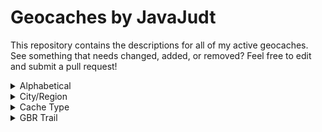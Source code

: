 # Geocaches by JavaJudt

This repository contains the descriptions for all of my active geocaches. See something that needs changed, added, or removed? Feel free to edit and submit a pull request!

<details>
<summary>Alphabetical</summary>
<blockquote>

[`[GC6PRZM]`](https://coord.info/GC6PRZM) [?Puzzle?](caches/_Puzzle_.html)
[`[GC70NP2]`](https://coord.info/GC70NP2) [1001 Stanford St](caches/1001StanfordSt.html)
[`[GC45KW7]`](https://coord.info/GC45KW7) [12 Lumps O' Coal for BBM&J #5 - Purple Prancer](caches/12LumpsCoalPurplePrancer.html)
[`[GC320NY]`](https://coord.info/GC320NY) [A Bridge? I Must Have Blinked....](caches/BridgeMustHaveBlinked.html)
[`[GC68XHA]`](https://coord.info/GC68XHA) [A Penny for your Thoughts](caches/PennyForYourThoughts.html)
[`[GC70NP6]`](https://coord.info/GC70NP6) [A Small Fence](caches/SmallFence.html)
[`[GC7AD4W]`](https://coord.info/GC7AD4W) [A Squiggly Cache](caches/SquigglyCache.html)
[`[GC8M2VJ]`](https://coord.info/GC8M2VJ) [Adventurers of Draecothas 🎲 Bonus Cache](caches/AdventurersDraecothasPrequelBonusCache.html)
[`[GC7XC2T]`](https://coord.info/GC7XC2T) [Allbery Cemetery - NESQ](caches/AllberyCemeteryNESQ.html)
[`[GC32MW7]`](https://coord.info/GC32MW7) [Cowboy Trail Utilization: Mile 11](caches/CowboyTrailUtilizationMile11.html)
[`[GC32MWC]`](https://coord.info/GC32MWC) [Cowboy Trail Utilization: Mile 14](caches/CowboyTrailUtilizationMile14.html)
[`[GC5MDX5]`](https://coord.info/GC5MDX5) [Creek Cache 317](caches/CreekCache317.html)
[`[GC6PRYN]`](https://coord.info/GC6PRYN) [DakotaDome & Arena](caches/DakotaDome&Arena.html)
[`[GC8M3DX]`](https://coord.info/GC8M3DX) [Doggo's Throne](caches/DoggosThrone.html)
[`[GC34ED1]`](https://coord.info/GC34ED1) [Doodloopstraat](caches/Doodloopstraat.html)
[`[GC4EXQX]`](https://coord.info/GC4EXQX) [Elkhorn Erosion at Yellowbanks](caches/ElkhornErosionYellowbanks.html)
[`[GC3BMPX]`](https://coord.info/GC3BMPX) [Exilientdieday Cache](caches/ExilientdiedayCache.html)
[`[GC43W10]`](https://coord.info/GC43W10) [Fairview Cemetery](caches/FairviewCemetery.html)
[`[GC7G4VH]`](https://coord.info/GC7G4VH) [Fill the Gap](caches/FillTheGap.html)
[`[GC70M5B]`](https://coord.info/GC70M5B) [Fill Up with a Cup of Joe](caches/FillUpCupOfJoe.html)
[`[GC70M57]`](https://coord.info/GC70M57) [Flying High](caches/FlyingHigh.html)
[`[GC3T84X]`](https://coord.info/GC3T84X) [GBR Trail #42](caches/GBR42.html)
[`[GC3T721]`](https://coord.info/GC3T721) [GBR Trail #44 - Freshwater Prairie Marsh](caches/GBR44FreshwaterPrairieMarsh.html)
[`[GC3C30Y]`](https://coord.info/GC3C30Y) [GBR Trail #46 - Can You Not Read?!](caches/GBR46CanYouNotRead.html)
[`[GC3TTCN]`](https://coord.info/GC3TTCN) [GBR Trail #48](caches/GBR48.html)
[`[GC3TTCA]`](https://coord.info/GC3TTCA) [GBR Trail #49 - GBRT #50 1/2 Mile](caches/GBR49GBRT50HalfMile.html)
[`[GC3TTCQ]`](https://coord.info/GC3TTCQ) [GBR Trail #50](caches/GBR50.html)
[`[GC3TN9A]`](https://coord.info/GC3TN9A) [GBR Trail #51 - Electrifying](caches/GBR51Electrifying.html)
[`[GC3TN8K]`](https://coord.info/GC3TN8K) [GBR Trail #52 - Let's Craft a Mine!](caches/GBR52LetsCraftAMine.html)
[`[GC3TN84]`](https://coord.info/GC3TN84) [GBR Trail #53](caches/GBR53.html)
[`[GC3TN7M]`](https://coord.info/GC3TN7M) [GBR Trail #54](caches/GBR54.html)
[`[GC3T71V]`](https://coord.info/GC3T71V) [GBR Trail #57 - Was hast du gesagt?](caches/GBR57WasHastDuGesagt.html)
[`[GC3TN3K]`](https://coord.info/GC3TN3K) [GBR Trail #58 - Let's Get Televised!](caches/GBR58LetsGetTelevised.html)
[`[GC3TN3A]`](https://coord.info/GC3TN3A) [GBR Trail #60](caches/GBR60.html)
[`[GC3TN33]`](https://coord.info/GC3TN33) [GBR Trail #61](caches/GBR61.html)
[`[GC3T854]`](https://coord.info/GC3T854) [GBR Trail #63 - ERMAHGERD, ERT'S A GERCERCH!!](caches/GBR63ErmahgerdErtsAGercerch.html)
[`[GC3W7H8]`](https://coord.info/GC3W7H8) [GBR Trail #64](caches/GBR64.html)
[`[GC3W7HE]`](https://coord.info/GC3W7HE) [GBR Trail #65 - Lil TW](caches/GBR65LilTW.html)
[`[GC3W7HH]`](https://coord.info/GC3W7HH) [GBR Trail #67 - Brogren Reservoir](caches/GBR67BrogrenReservoir.html)
[`[GC3W7H4]`](https://coord.info/GC3W7H4) [GBR Trail #69](caches/GBR69.html)
[`[GC3VGKE]`](https://coord.info/GC3VGKE) [GBR Trail #72](caches/GBR72.html)
[`[GC3VDR3]`](https://coord.info/GC3VDR3) [GBR Trail #74 - Tag, Signs, Squiggly...Oh My!](caches/GBR74TagSignsSquigglyOhMy.html)
[`[GC3VDPG]`](https://coord.info/GC3VDPG) [GBR Trail #75 - Who's on First](caches/GBR75WhosOnFirst.html)
[`[GC3VDJ0]`](https://coord.info/GC3VDJ0) [GBR Trail #76](caches/GBR76.html)
[`[GC3VDJ6]`](https://coord.info/GC3VDJ6) [GBR Trail #78 - Message in a Bottle](caches/GBR78MessageInABottle.html)
[`[GC7ZYKK]`](https://coord.info/GC7ZYKK) [GBR Trail #79.1 - Bethlehem Cemetery](caches/GBR791BethlehemCem.html)
[`[GC3VDP6]`](https://coord.info/GC3VDP6) [GBR Trail #80 - Minimum Maintenance Stop Sign](caches/GBR80MinMaintStopSign.html)
[`[GC3W7KJ]`](https://coord.info/GC3W7KJ) [GBR Trail #88](caches/GBR88.html)
[`[GC3W7K9]`](https://coord.info/GC3W7K9) [GBR Trail #90](caches/GBR90.html)
[`[GC3W7K0]`](https://coord.info/GC3W7K0) [GBR Trail #91](caches/GBR91.html)
[`[GC7ZYKC]`](https://coord.info/GC7ZYKC) [GBR Trail #95.1](caches/GBR951.html)
[`[GC3W7JV]`](https://coord.info/GC3W7JV) [GBR Trail #96 - It's a 1/4!!](caches/GBR96ItsA14.html)
[`[GC3W7JJ]`](https://coord.info/GC3W7JJ) [GBR Trail #98](caches/GBR98.html)
[`[GC3W7JA]`](https://coord.info/GC3W7JA) [GBR Trail #99 - Not 66](caches/GBR99Not66.html)
[`[GC3W7KP]`](https://coord.info/GC3W7KP) [GBR Trail BONUS #2 - A Chemist's Tree](caches/GBRBonus2AChemistsTree.html)
[`[GC7H043]`](https://coord.info/GC7H043) [Happy New Year!](caches/HappyNewYear.html)
[`[GC5CV7V]`](https://coord.info/GC5CV7V) [Hungry for Buffet?](caches/HungryForBuffet.html)
[`[GC70NP3]`](https://coord.info/GC70NP3) [It's a Billboard](caches/ItsBillboard.html)
[`[GC70M5H]`](https://coord.info/GC70M5H) [Just In "Case"](caches/JustInCase.html)
[`[GC8M3DW]`](https://coord.info/GC8M3DW) [Kitty's Throne](caches/KittysThrone.html)
[`[GC8M3DM]`](https://coord.info/GC8M3DM) [Leap Day Lunacy](caches/LeapDayLunacy.html)
[`[GC3BMY4]`](https://coord.info/GC3BMY4) [Lutheran Cemetery](caches/LutheranCemetery.html)
[`[GC339YF]`](https://coord.info/GC339YF) [Math Mania](caches/MathMania.html)
[`[GC5MXV9]`](https://coord.info/GC5MXV9) [NE MMR Green](caches/NEMMRGreen.html)
[`[GC8KTWK]`](https://coord.info/GC8KTWK) [Norfolk's Own Bimini](caches/NorfolksOwnBimini.html)
[`[GC7XC3A]`](https://coord.info/GC7XC3A) [Nyeeeerm](caches/Nyeeeerm.html)
[`[GC6PRZD]`](https://coord.info/GC6PRZD) [Nygaard Field](caches/NygaardField.html)
[`[GC472NK]`](https://coord.info/GC472NK) [Onça Pintada--Jaguar](caches/OncaPintadaJaguar.html)
[`[GC28NTB]`](https://coord.info/GC28NTB) [p.boy's Peek-a-Boo (I see you!)](caches/pboysPeekABoo.html)
[`[GC8M2TE]`](https://coord.info/GC8M2TE) [Park Lane](caches/ParkLane.html)
[`[GC3BMRE]`](https://coord.info/GC3BMRE) [Pawnee Park: 212°](caches/PawneePark212.html)
[`[GC70NP4]`](https://coord.info/GC70NP4) [Pump 'n Cache](caches/PumpNCache.html)
[`[GC70J14]`](https://coord.info/GC70J14) [Shakespeare Garden at USD](caches/ShakespeareGardenUSD.html)
[`[GC7TDNV]`](https://coord.info/GC7TDNV) [Signal 98 | KGHQ 98.3 FM](caches/Signal98.html)
[`[GC2ABGF]`](https://coord.info/GC2ABGF) [Skyview Main Entrance](caches/SkyviewMainEntrance.html)
[`[GC70EYY]`](https://coord.info/GC70EYY) [St. Agnes/Fairview Cemetery - SDSQ](caches/StAgnesFairviewCem.html)
[`[GC8M2TP]`](https://coord.info/GC8M2TP) [The East Addition](caches/EastAddition.html)
[`[GC6PRZ6]`](https://coord.info/GC6PRZ6) [The University of South Dakota Campus Tour](caches/USDCampusTour.html)
[`[GC70NP1]`](https://coord.info/GC70NP1) [Urban Woods](caches/UrbanWoods.html)
[`[GC75XYN]`](https://coord.info/GC75XYN) [Vermillion River at Princeton Avenue](caches/VermillionRiverPrincetonAve.html)
[`[GC7H04E]`](https://coord.info/GC7H04E) [Vermillion River at University Road](caches/VermillionRiverUniversityRoad.html)
[`[GC5CV6E]`](https://coord.info/GC5CV6E) [Verm-Mart](caches/VermMart.html)
[`[GC7WAAQ]`](https://coord.info/GC7WAAQ) [Vroom Vroom](caches/VroomVroom.html)
[`[GC7XC4T]`](https://coord.info/GC7XC4T) [Warnerville](caches/Warnerville.html)
[`[GC77N8B]`](https://coord.info/GC77N8B) [We Built this Campus with Sioux Quartzite](caches/WeBuiltThisCampusWithSiouxQuarzite.html)
[`[GC6Q91V]`](https://coord.info/GC6Q91V) [When Doves Cry](caches/WhenDovesCry.html)
[`[GC7H035]`](https://coord.info/GC7H035) [Winter Solstice](caches/WinterSolstice.html)
[`[GC8M2V1]`](https://coord.info/GC8M2V1) [Woodland Park East 1](caches/WoodlandParkEast1.html)
[`[GC8M2VA]`](https://coord.info/GC8M2VA) [Woodland Park East 2](caches/WoodlandParkEast2.html)
[`[GC7WAAM]`](https://coord.info/GC7WAAM) [Wooooosh](caches/Wooooosh.html)
</blockquote>
</details>

<details>
<summary>City/Region</summary>
<blockquote>

<details>
<summary>Norfolk, NE</summary>

[`[GC320NY]`](https://coord.info/GC320NY) [A Bridge? I Must Have Blinked....](caches/BridgeMustHaveBlinked.html)
[`[GC68XHA]`](https://coord.info/GC68XHA) [A Penny for your Thoughts](caches/PennyForYourThoughts.html)
[`[GC8M2VJ]`](https://coord.info/GC8M2VJ) [Adventurers of Draecothas 🎲 Bonus Cache](caches/AdventurersDraecothasPrequelBonusCache.html)
[`[GC7XC2T]`](https://coord.info/GC7XC2T) [Allbery Cemetery - NESQ](caches/AllberyCemeteryNESQ.html)
[`[GC32MW7]`](https://coord.info/GC32MW7) [Cowboy Trail Utilization: Mile 11](caches/CowboyTrailUtilizationMile11.html)
[`[GC32MWC]`](https://coord.info/GC32MWC) [Cowboy Trail Utilization: Mile 14](caches/CowboyTrailUtilizationMile14.html)
[`[GC8M3DX]`](https://coord.info/GC8M3DX) [Doggo's Throne](caches/DoggosThrone.html)
[`[GC4EXQX]`](https://coord.info/GC4EXQX) [Elkhorn Erosion at Yellowbanks](caches/ElkhornErosionYellowbanks.html)
[`[GC3BMPX]`](https://coord.info/GC3BMPX) [Exilientdieday Cache](caches/ExilientdiedayCache.html)
[`[GC43W10]`](https://coord.info/GC43W10) [Fairview Cemetery](caches/FairviewCemetery.html)
[`[GC3T84X]`](https://coord.info/GC3T84X) [GBR Trail #42](caches/GBR42.html)
[`[GC3T721]`](https://coord.info/GC3T721) [GBR Trail #44 - Freshwater Prairie Marsh](caches/GBR44FreshwaterPrairieMarsh.html)
[`[GC3C30Y]`](https://coord.info/GC3C30Y) [GBR Trail #46 - Can You Not Read?!](caches/GBR46CanYouNotRead.html)
[`[GC3TTCN]`](https://coord.info/GC3TTCN) [GBR Trail #48](caches/GBR48.html)
[`[GC3TTCA]`](https://coord.info/GC3TTCA) [GBR Trail #49 - GBRT #50 1/2 Mile](caches/GBR49GBRT50HalfMile.html)
[`[GC3TTCQ]`](https://coord.info/GC3TTCQ) [GBR Trail #50](caches/GBR50.html)
[`[GC3TN9A]`](https://coord.info/GC3TN9A) [GBR Trail #51 - Electrifying](caches/GBR51Electrifying.html)
[`[GC3TN8K]`](https://coord.info/GC3TN8K) [GBR Trail #52 - Let's Craft a Mine!](caches/GBR52LetsCraftAMine.html)
[`[GC3TN84]`](https://coord.info/GC3TN84) [GBR Trail #53](caches/GBR53.html)
[`[GC3TN7M]`](https://coord.info/GC3TN7M) [GBR Trail #54](caches/GBR54.html)
[`[GC3T71V]`](https://coord.info/GC3T71V) [GBR Trail #57 - Was hast du gesagt?](caches/GBR57WasHastDuGesagt.html)
[`[GC3TN3K]`](https://coord.info/GC3TN3K) [GBR Trail #58 - Let's Get Televised!](caches/GBR58LetsGetTelevised.html)
[`[GC3TN3A]`](https://coord.info/GC3TN3A) [GBR Trail #60](caches/GBR60.html)
[`[GC3TN33]`](https://coord.info/GC3TN33) [GBR Trail #61](caches/GBR61.html)
[`[GC3T854]`](https://coord.info/GC3T854) [GBR Trail #63 - ERMAHGERD, ERT'S A GERCERCH!!](caches/GBR63ErmahgerdErtsAGercerch.html)
[`[GC3W7H8]`](https://coord.info/GC3W7H8) [GBR Trail #64](caches/GBR64.html)
[`[GC3W7HE]`](https://coord.info/GC3W7HE) [GBR Trail #65 - Lil TW](caches/GBR65LilTW.html)
[`[GC3W7HH]`](https://coord.info/GC3W7HH) [GBR Trail #67 - Brogren Reservoir](caches/GBR67BrogrenReservoir.html)
[`[GC3W7H4]`](https://coord.info/GC3W7H4) [GBR Trail #69](caches/GBR69.html)
[`[GC3VGKE]`](https://coord.info/GC3VGKE) [GBR Trail #72](caches/GBR72.html)
[`[GC3VDR3]`](https://coord.info/GC3VDR3) [GBR Trail #74 - Tag, Signs, Squiggly...Oh My!](caches/GBR74TagSignsSquigglyOhMy.html)
[`[GC3VDPG]`](https://coord.info/GC3VDPG) [GBR Trail #75 - Who's on First](caches/GBR75WhosOnFirst.html)
[`[GC3VDJ0]`](https://coord.info/GC3VDJ0) [GBR Trail #76](caches/GBR76.html)
[`[GC3VDJ6]`](https://coord.info/GC3VDJ6) [GBR Trail #78 - Message in a Bottle](caches/GBR78MessageInABottle.html)
[`[GC7ZYKK]`](https://coord.info/GC7ZYKK) [GBR Trail #79.1 - Bethlehem Cemetery](caches/GBR791BethlehemCem.html)
[`[GC3VDP6]`](https://coord.info/GC3VDP6) [GBR Trail #80 - Minimum Maintenance Stop Sign](caches/GBR80MinMaintStopSign.html)
[`[GC3W7KJ]`](https://coord.info/GC3W7KJ) [GBR Trail #88](caches/GBR88.html)
[`[GC3W7K9]`](https://coord.info/GC3W7K9) [GBR Trail #90](caches/GBR90.html)
[`[GC3W7K0]`](https://coord.info/GC3W7K0) [GBR Trail #91](caches/GBR91.html)
[`[GC7ZYKC]`](https://coord.info/GC7ZYKC) [GBR Trail #95.1](caches/GBR951.html)
[`[GC3W7JV]`](https://coord.info/GC3W7JV) [GBR Trail #96 - It's a 1/4!!](caches/GBR96ItsA14.html)
[`[GC3W7JJ]`](https://coord.info/GC3W7JJ) [GBR Trail #98](caches/GBR98.html)
[`[GC3W7JA]`](https://coord.info/GC3W7JA) [GBR Trail #99 - Not 66](caches/GBR99Not66.html)
[`[GC3W7KP]`](https://coord.info/GC3W7KP) [GBR Trail BONUS #2 - A Chemist's Tree](caches/GBRBonus2AChemistsTree.html)
[`[GC8M3DW]`](https://coord.info/GC8M3DW) [Kitty's Throne](caches/KittysThrone.html)
[`[GC8M3DM]`](https://coord.info/GC8M3DM) [Leap Day Lunacy](caches/LeapDayLunacy.html)
[`[GC3BMY4]`](https://coord.info/GC3BMY4) [Lutheran Cemetery](caches/LutheranCemetery.html)
[`[GC339YF]`](https://coord.info/GC339YF) [Math Mania](caches/MathMania.html)
[`[GC8KTWK]`](https://coord.info/GC8KTWK) [Norfolk's Own Bimini](caches/NorfolksOwnBimini.html)
[`[GC7XC3A]`](https://coord.info/GC7XC3A) [Nyeeeerm](caches/Nyeeeerm.html)
[`[GC28NTB]`](https://coord.info/GC28NTB) [p.boy's Peek-a-Boo (I see you!)](caches/pboysPeekABoo.html)
[`[GC8M2TE]`](https://coord.info/GC8M2TE) [Park Lane](caches/ParkLane.html)
[`[GC7TDNV]`](https://coord.info/GC7TDNV) [Signal 98 | KGHQ 98.3 FM](caches/Signal98.html)
[`[GC2ABGF]`](https://coord.info/GC2ABGF) [Skyview Main Entrance](caches/SkyviewMainEntrance.html)
[`[GC8M2TP]`](https://coord.info/GC8M2TP) [The East Addition](caches/EastAddition.html)
[`[GC7WAAQ]`](https://coord.info/GC7WAAQ) [Vroom Vroom](caches/VroomVroom.html)
[`[GC7XC4T]`](https://coord.info/GC7XC4T) [Warnerville](caches/Warnerville.html)
[`[GC8M2V1]`](https://coord.info/GC8M2V1) [Woodland Park East 1](caches/WoodlandParkEast1.html)
[`[GC8M2VA]`](https://coord.info/GC8M2VA) [Woodland Park East 2](caches/WoodlandParkEast2.html)
[`[GC7WAAM]`](https://coord.info/GC7WAAM) [Wooooosh](caches/Wooooosh.html)
</details>

<details>
<summary>Columbus, NE</summary>

[`[GC45KW7]`](https://coord.info/GC45KW7) [12 Lumps O' Coal for BBM&J #5 - Purple Prancer](caches/12LumpsCoalPurplePrancer.html)
[`[GC3BMRE]`](https://coord.info/GC3BMRE) [Pawnee Park: 212°](caches/PawneePark212.html)
</details>

<details>
<summary>Vermillion, SD</summary>

[`[GC6PRZM]`](https://coord.info/GC6PRZM) [?Puzzle?](caches/_Puzzle_.html)
[`[GC70NP2]`](https://coord.info/GC70NP2) [1001 Stanford St](caches/1001StanfordSt.html)
[`[GC70NP6]`](https://coord.info/GC70NP6) [A Small Fence](caches/SmallFence.html)
[`[GC5MDX5]`](https://coord.info/GC5MDX5) [Creek Cache 317](caches/CreekCache317.html)
[`[GC6PRYN]`](https://coord.info/GC6PRYN) [DakotaDome & Arena](caches/DakotaDome&Arena.html)
[`[GC70M5B]`](https://coord.info/GC70M5B) [Fill Up with a Cup of Joe](caches/FillUpCupOfJoe.html)
[`[GC70M57]`](https://coord.info/GC70M57) [Flying High](caches/FlyingHigh.html)
[`[GC7H043]`](https://coord.info/GC7H043) [Happy New Year!](caches/HappyNewYear.html)
[`[GC5CV7V]`](https://coord.info/GC5CV7V) [Hungry for Buffet?](caches/HungryForBuffet.html)
[`[GC70NP3]`](https://coord.info/GC70NP3) [It's a Billboard](caches/ItsBillboard.html)
[`[GC70M5H]`](https://coord.info/GC70M5H) [Just In "Case"](caches/JustInCase.html)
[`[GC5MXV9]`](https://coord.info/GC5MXV9) [NE MMR Green](caches/NEMMRGreen.html)
[`[GC6PRZD]`](https://coord.info/GC6PRZD) [Nygaard Field](caches/NygaardField.html)
[`[GC70NP4]`](https://coord.info/GC70NP4) [Pump 'n Cache](caches/PumpNCache.html)
[`[GC70J14]`](https://coord.info/GC70J14) [Shakespeare Garden at USD](caches/ShakespeareGardenUSD.html)
[`[GC70EYY]`](https://coord.info/GC70EYY) [St. Agnes/Fairview Cemetery - SDSQ](caches/StAgnesFairviewCem.html)
[`[GC6PRZ6]`](https://coord.info/GC6PRZ6) [The University of South Dakota Campus Tour](caches/USDCampusTour.html)
[`[GC70NP1]`](https://coord.info/GC70NP1) [Urban Woods](caches/UrbanWoods.html)
[`[GC75XYN]`](https://coord.info/GC75XYN) [Vermillion River at Princeton Avenue](caches/VermillionRiverPrincetonAve.html)
[`[GC7H04E]`](https://coord.info/GC7H04E) [Vermillion River at University Road](caches/VermillionRiverUniversityRoad.html)
[`[GC5CV6E]`](https://coord.info/GC5CV6E) [Verm-Mart](caches/VermMart.html)
[`[GC77N8B]`](https://coord.info/GC77N8B) [We Built this Campus with Sioux Quartzite](caches/WeBuiltThisCampusWithSiouxQuarzite.html)
[`[GC6Q91V]`](https://coord.info/GC6Q91V) [When Doves Cry](caches/WhenDovesCry.html)
[`[GC7H035]`](https://coord.info/GC7H035) [Winter Solstice](caches/WinterSolstice.html)
</details>

<details>
<summary>Yankton, SD</summary>

[`[GC34ED1]`](https://coord.info/GC34ED1) [Doodloopstraat](caches/Doodloopstraat.html)
</details>

<details>
<summary>Sioux Falls, SD</summary>

[`[GC7AD4W]`](https://coord.info/GC7AD4W) [A Squiggly Cache](caches/SquigglyCache.html)
</details>

<details>
<summary>Sioux City, IA</summary>

[`[GC7G4VH]`](https://coord.info/GC7G4VH) [Fill the Gap](caches/FillTheGap.html)
</details>

<details>
<summary>Intervales State Park, São Paulo, Brazil</summary>

[`[GC472NK]`](https://coord.info/GC472NK) [Onça Pintada--Jaguar](caches/OncaPintadaJaguar.html)
</details>
</blockquote>
</details>

<details>
<summary>Cache Type</summary>
<blockquote>

<details>
<summary>Traditional</summary>

[`[GC70NP2]`](https://coord.info/GC70NP2) [1001 Stanford St](caches/1001StanfordSt.html)
[`[GC45KW7]`](https://coord.info/GC45KW7) [12 Lumps O' Coal for BBM&J #5 - Purple Prancer](caches/12LumpsCoalPurplePrancer.html)
[`[GC320NY]`](https://coord.info/GC320NY) [A Bridge? I Must Have Blinked....](caches/BridgeMustHaveBlinked.html)
[`[GC68XHA]`](https://coord.info/GC68XHA) [A Penny for your Thoughts](caches/PennyForYourThoughts.html)
[`[GC70NP6]`](https://coord.info/GC70NP6) [A Small Fence](caches/SmallFence.html)
[`[GC7AD4W]`](https://coord.info/GC7AD4W) [A Squiggly Cache](caches/SquigglyCache.html)
[`[GC7XC2T]`](https://coord.info/GC7XC2T) [Allbery Cemetery - NESQ](caches/AllberyCemeteryNESQ.html)
[`[GC32MW7]`](https://coord.info/GC32MW7) [Cowboy Trail Utilization: Mile 11](caches/CowboyTrailUtilizationMile11.html)
[`[GC32MWC]`](https://coord.info/GC32MWC) [Cowboy Trail Utilization: Mile 14](caches/CowboyTrailUtilizationMile14.html)
[`[GC5MDX5]`](https://coord.info/GC5MDX5) [Creek Cache 317](caches/CreekCache317.html)
[`[GC6PRYN]`](https://coord.info/GC6PRYN) [DakotaDome & Arena](caches/DakotaDome&Arena.html)
[`[GC8M3DX]`](https://coord.info/GC8M3DX) [Doggo's Throne](caches/DoggosThrone.html)
[`[GC3BMPX]`](https://coord.info/GC3BMPX) [Exilientdieday Cache](caches/ExilientdiedayCache.html)
[`[GC43W10]`](https://coord.info/GC43W10) [Fairview Cemetery](caches/FairviewCemetery.html)
[`[GC7G4VH]`](https://coord.info/GC7G4VH) [Fill the Gap](caches/FillTheGap.html)
[`[GC70M5B]`](https://coord.info/GC70M5B) [Fill Up with a Cup of Joe](caches/FillUpCupOfJoe.html)
[`[GC70M57]`](https://coord.info/GC70M57) [Flying High](caches/FlyingHigh.html)
[`[GC3T84X]`](https://coord.info/GC3T84X) [GBR Trail #42](caches/GBR42.html)
[`[GC3C30Y]`](https://coord.info/GC3C30Y) [GBR Trail #46 - Can You Not Read?!](caches/GBR46CanYouNotRead.html)
[`[GC3TTCN]`](https://coord.info/GC3TTCN) [GBR Trail #48](caches/GBR48.html)
[`[GC3TTCA]`](https://coord.info/GC3TTCA) [GBR Trail #49 - GBRT #50 1/2 Mile](caches/GBR49GBRT50HalfMile.html)
[`[GC3TTCQ]`](https://coord.info/GC3TTCQ) [GBR Trail #50](caches/GBR50.html)
[`[GC3TN9A]`](https://coord.info/GC3TN9A) [GBR Trail #51 - Electrifying](caches/GBR51Electrifying.html)
[`[GC3TN84]`](https://coord.info/GC3TN84) [GBR Trail #53](caches/GBR53.html)
[`[GC3TN7M]`](https://coord.info/GC3TN7M) [GBR Trail #54](caches/GBR54.html)
[`[GC3TN3A]`](https://coord.info/GC3TN3A) [GBR Trail #60](caches/GBR60.html)
[`[GC3W7H8]`](https://coord.info/GC3W7H8) [GBR Trail #64](caches/GBR64.html)
[`[GC3W7HE]`](https://coord.info/GC3W7HE) [GBR Trail #65 - Lil TW](caches/GBR65LilTW.html)
[`[GC3W7HH]`](https://coord.info/GC3W7HH) [GBR Trail #67 - Brogren Reservoir](caches/GBR67BrogrenReservoir.html)
[`[GC3W7H4]`](https://coord.info/GC3W7H4) [GBR Trail #69](caches/GBR69.html)
[`[GC3VGKE]`](https://coord.info/GC3VGKE) [GBR Trail #72](caches/GBR72.html)
[`[GC3VDJ0]`](https://coord.info/GC3VDJ0) [GBR Trail #76](caches/GBR76.html)
[`[GC7ZYKK]`](https://coord.info/GC7ZYKK) [GBR Trail #79.1 - Bethlehem Cemetery](caches/GBR791BethlehemCem.html)
[`[GC3VDP6]`](https://coord.info/GC3VDP6) [GBR Trail #80 - Minimum Maintenance Stop Sign](caches/GBR80MinMaintStopSign.html)
[`[GC3W7KJ]`](https://coord.info/GC3W7KJ) [GBR Trail #88](caches/GBR88.html)
[`[GC3W7K9]`](https://coord.info/GC3W7K9) [GBR Trail #90](caches/GBR90.html)
[`[GC3W7K0]`](https://coord.info/GC3W7K0) [GBR Trail #91](caches/GBR91.html)
[`[GC3W7JJ]`](https://coord.info/GC3W7JJ) [GBR Trail #98](caches/GBR98.html)
[`[GC3W7JA]`](https://coord.info/GC3W7JA) [GBR Trail #99 - Not 66](caches/GBR99Not66.html)
[`[GC7H043]`](https://coord.info/GC7H043) [Happy New Year!](caches/HappyNewYear.html)
[`[GC5CV7V]`](https://coord.info/GC5CV7V) [Hungry for Buffet?](caches/HungryForBuffet.html)
[`[GC70NP3]`](https://coord.info/GC70NP3) [It's a Billboard](caches/ItsBillboard.html)
[`[GC70M5H]`](https://coord.info/GC70M5H) [Just In "Case"](caches/JustInCase.html)
[`[GC8M3DW]`](https://coord.info/GC8M3DW) [Kitty's Throne](caches/KittysThrone.html)
[`[GC8M3DM]`](https://coord.info/GC8M3DM) [Leap Day Lunacy](caches/LeapDayLunacy.html)
[`[GC5MXV9]`](https://coord.info/GC5MXV9) [NE MMR Green](caches/NEMMRGreen.html)
[`[GC8KTWK]`](https://coord.info/GC8KTWK) [Norfolk's Own Bimini](caches/NorfolksOwnBimini.html)
[`[GC7XC3A]`](https://coord.info/GC7XC3A) [Nyeeeerm](caches/Nyeeeerm.html)
[`[GC6PRZD]`](https://coord.info/GC6PRZD) [Nygaard Field](caches/NygaardField.html)
[`[GC28NTB]`](https://coord.info/GC28NTB) [p.boy's Peek-a-Boo (I see you!)](caches/pboysPeekABoo.html)
[`[GC8M2TE]`](https://coord.info/GC8M2TE) [Park Lane](caches/ParkLane.html)
[`[GC70NP4]`](https://coord.info/GC70NP4) [Pump 'n Cache](caches/PumpNCache.html)
[`[GC70J14]`](https://coord.info/GC70J14) [Shakespeare Garden at USD](caches/ShakespeareGardenUSD.html)
[`[GC2ABGF]`](https://coord.info/GC2ABGF) [Skyview Main Entrance](caches/SkyviewMainEntrance.html)
[`[GC70EYY]`](https://coord.info/GC70EYY) [St. Agnes/Fairview Cemetery - SDSQ](caches/StAgnesFairviewCem.html)
[`[GC8M2TP]`](https://coord.info/GC8M2TP) [The East Addition](caches/EastAddition.html)
[`[GC70NP1]`](https://coord.info/GC70NP1) [Urban Woods](caches/UrbanWoods.html)
[`[GC75XYN]`](https://coord.info/GC75XYN) [Vermillion River at Princeton Avenue](caches/VermillionRiverPrincetonAve.html)
[`[GC7H04E]`](https://coord.info/GC7H04E) [Vermillion River at University Road](caches/VermillionRiverUniversityRoad.html)
[`[GC5CV6E]`](https://coord.info/GC5CV6E) [Verm-Mart](caches/VermMart.html)
[`[GC7WAAQ]`](https://coord.info/GC7WAAQ) [Vroom Vroom](caches/VroomVroom.html)
[`[GC7XC4T]`](https://coord.info/GC7XC4T) [Warnerville](caches/Warnerville.html)
[`[GC6Q91V]`](https://coord.info/GC6Q91V) [When Doves Cry](caches/WhenDovesCry.html)
[`[GC7H035]`](https://coord.info/GC7H035) [Winter Solstice](caches/WinterSolstice.html)
[`[GC8M2V1]`](https://coord.info/GC8M2V1) [Woodland Park East 1](caches/WoodlandParkEast1.html)
[`[GC8M2VA]`](https://coord.info/GC8M2VA) [Woodland Park East 2](caches/WoodlandParkEast2.html)
[`[GC7WAAM]`](https://coord.info/GC7WAAM) [Wooooosh](caches/Wooooosh.html)
</details>

<details>
<summary>Multi-cache</summary>

[`[GC3VDR3]`](https://coord.info/GC3VDR3) [GBR Trail #74 - Tag, Signs, Squiggly...Oh My!](caches/GBR74TagSignsSquigglyOhMy.html)
[`[GC7ZYKC]`](https://coord.info/GC7ZYKC) [GBR Trail #95.1](caches/GBR951.html)
[`[GC3BMY4]`](https://coord.info/GC3BMY4) [Lutheran Cemetery](caches/LutheranCemetery.html)
[`[GC7TDNV]`](https://coord.info/GC7TDNV) [Signal 98 | KGHQ 98.3 FM](caches/Signal98.html)
</details>

<details>
<summary>Letterbox Hybrid</summary>

[`[GC472NK]`](https://coord.info/GC472NK) [Onça Pintada--Jaguar](caches/OncaPintadaJaguar.html)
</details>

<!-- <details>
<summary>Event Cache</summary>

</details> -->

<details>
<summary>Mystery</summary>

[`[GC6PRZM]`](https://coord.info/GC6PRZM) [?Puzzle?](caches/_Puzzle_.html)
[`[GC8M2VJ]`](https://coord.info/GC8M2VJ) [Adventurers of Draecothas 🎲 Bonus Cache](caches/AdventurersDraecothasPrequelBonusCache.html)
[`[GC34ED1]`](https://coord.info/GC34ED1) [Doodloopstraat](caches/Doodloopstraat.html)
[`[GC3TN8K]`](https://coord.info/GC3TN8K) [GBR Trail #52 - Let's Craft a Mine!](caches/GBR52LetsCraftAMine.html)
[`[GC3T71V]`](https://coord.info/GC3T71V) [GBR Trail #57 - Was hast du gesagt?](caches/GBR57WasHastDuGesagt.html)
[`[GC3TN3K]`](https://coord.info/GC3TN3K) [GBR Trail #58 - Let's Get Televised!](caches/GBR58LetsGetTelevised.html)
[`[GC3TN33]`](https://coord.info/GC3TN33) [GBR Trail #61](caches/GBR61.html)
[`[GC3T854]`](https://coord.info/GC3T854) [GBR Trail #63 - ERMAHGERD, ERT'S A GERCERCH!!](caches/GBR63ErmahgerdErtsAGercerch.html)
[`[GC3VDPG]`](https://coord.info/GC3VDPG) [GBR Trail #75 - Who's on First](caches/GBR75WhosOnFirst.html)
[`[GC3VDJ6]`](https://coord.info/GC3VDJ6) [GBR Trail #78 - Message in a Bottle](caches/GBR78MessageInABottle.html)
[`[GC3W7JV]`](https://coord.info/GC3W7JV) [GBR Trail #96 - It's a 1/4!!](caches/GBR96ItsA14.html)
[`[GC3W7KP]`](https://coord.info/GC3W7KP) [GBR Trail BONUS #2 - A Chemist's Tree](caches/GBRBonus2AChemistsTree.html)
[`[GC339YF]`](https://coord.info/GC339YF) [Math Mania](caches/MathMania.html)
[`[GC3BMRE]`](https://coord.info/GC3BMRE) [Pawnee Park: 212°](caches/PawneePark212.html)
</details>

<details>
<summary>EarthCache</summary>

[`[GC4EXQX]`](https://coord.info/GC4EXQX) [Elkhorn Erosion at Yellowbanks](caches/ElkhornErosionYellowbanks.html)
[`[GC3T721]`](https://coord.info/GC3T721) [GBR Trail #44 - Freshwater Prairie Marsh](caches/GBR44FreshwaterPrairieMarsh.html)
[`[GC77N8B]`](https://coord.info/GC77N8B) [We Built this Campus with Sioux Quartzite](caches/WeBuiltThisCampusWithSiouxQuarzite.html)
</details>

<details>
<summary>Wherigo</summary>

[`[GC6PRZ6]`](https://coord.info/GC6PRZ6) [The University of South Dakota Campus Tour](caches/USDCampusTour.html)
</details>

<!-- <details>
<summary>Lab Cache</summary>

</details> -->
</blockquote>
</details>

<details>
<summary>GBR Trail</summary>
<blockquote>

[`[GC3T84X]`](https://coord.info/GC3T84X) [GBR Trail #42](caches/GBR42.html)
[`[GC3T721]`](https://coord.info/GC3T721) [GBR Trail #44 - Freshwater Prairie Marsh](caches/GBR44FreshwaterPrairieMarsh.html)
[`[GC3C30Y]`](https://coord.info/GC3C30Y) [GBR Trail #46 - Can You Not Read?!](caches/GBR46CanYouNotRead.html)
[`[GC3TTCN]`](https://coord.info/GC3TTCN) [GBR Trail #48](caches/GBR48.html)
[`[GC3TTCA]`](https://coord.info/GC3TTCA) [GBR Trail #49 - GBRT #50 1/2 Mile](caches/GBR49GBRT50HalfMile.html)
[`[GC3TTCQ]`](https://coord.info/GC3TTCQ) [GBR Trail #50](caches/GBR50.html)
[`[GC3TN9A]`](https://coord.info/GC3TN9A) [GBR Trail #51 - Electrifying](caches/GBR51Electrifying.html)
[`[GC3TN8K]`](https://coord.info/GC3TN8K) [GBR Trail #52 - Let's Craft a Mine!](caches/GBR52LetsCraftAMine.html)
[`[GC3TN84]`](https://coord.info/GC3TN84) [GBR Trail #53](caches/GBR53.html)
[`[GC3TN7M]`](https://coord.info/GC3TN7M) [GBR Trail #54](caches/GBR54.html)
[`[GC3T71V]`](https://coord.info/GC3T71V) [GBR Trail #57 - Was hast du gesagt?](caches/GBR57WasHastDuGesagt.html)
[`[GC3TN3K]`](https://coord.info/GC3TN3K) [GBR Trail #58 - Let's Get Televised!](caches/GBR58LetsGetTelevised.html)
[`[GC3TN3A]`](https://coord.info/GC3TN3A) [GBR Trail #60](caches/GBR60.html)
[`[GC3TN33]`](https://coord.info/GC3TN33) [GBR Trail #61](caches/GBR61.html)
[`[GC3T854]`](https://coord.info/GC3T854) [GBR Trail #63 - ERMAHGERD, ERT'S A GERCERCH!!](caches/GBR63ErmahgerdErtsAGercerch.html)
[`[GC3W7H8]`](https://coord.info/GC3W7H8) [GBR Trail #64](caches/GBR64.html)
[`[GC3W7HE]`](https://coord.info/GC3W7HE) [GBR Trail #65 - Lil TW](caches/GBR65LilTW.html)
[`[GC3W7HH]`](https://coord.info/GC3W7HH) [GBR Trail #67 - Brogren Reservoir](caches/GBR67BrogrenReservoir.html)
[`[GC3W7H4]`](https://coord.info/GC3W7H4) [GBR Trail #69](caches/GBR69.html)
[`[GC3VGKE]`](https://coord.info/GC3VGKE) [GBR Trail #72](caches/GBR72.html)
[`[GC3VDR3]`](https://coord.info/GC3VDR3) [GBR Trail #74 - Tag, Signs, Squiggly...Oh My!](caches/GBR74TagSignsSquigglyOhMy.html)
[`[GC3VDPG]`](https://coord.info/GC3VDPG) [GBR Trail #75 - Who's on First](caches/GBR75WhosOnFirst.html)
[`[GC3VDJ0]`](https://coord.info/GC3VDJ0) [GBR Trail #76](caches/GBR76.html)
[`[GC3VDJ6]`](https://coord.info/GC3VDJ6) [GBR Trail #78 - Message in a Bottle](caches/GBR78MessageInABottle.html)
[`[GC7ZYKK]`](https://coord.info/GC7ZYKK) [GBR Trail #79.1 - Bethlehem Cemetery](caches/GBR791BethlehemCem.html)
[`[GC3VDP6]`](https://coord.info/GC3VDP6) [GBR Trail #80 - Minimum Maintenance Stop Sign](caches/GBR80MinMaintStopSign.html)
[`[GC3W7KJ]`](https://coord.info/GC3W7KJ) [GBR Trail #88](caches/GBR88.html)
[`[GC3W7K9]`](https://coord.info/GC3W7K9) [GBR Trail #90](caches/GBR90.html)
[`[GC3W7K0]`](https://coord.info/GC3W7K0) [GBR Trail #91](caches/GBR91.html)
[`[GC7ZYKC]`](https://coord.info/GC7ZYKC) [GBR Trail #95.1](caches/GBR951.html)
[`[GC3W7JV]`](https://coord.info/GC3W7JV) [GBR Trail #96 - It's a 1/4!!](caches/GBR96ItsA14.html)
[`[GC3W7JJ]`](https://coord.info/GC3W7JJ) [GBR Trail #98](caches/GBR98.html)
[`[GC3W7JA]`](https://coord.info/GC3W7JA) [GBR Trail #99 - Not 66](caches/GBR99Not66.html)
[`[GC3W7KP]`](https://coord.info/GC3W7KP) [GBR Trail BONUS #2 - A Chemist's Tree](caches/GBRBonus2AChemistsTree.html)
</blockquote>
</details>